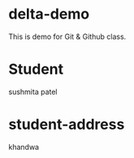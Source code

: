 # delta-demo
This is demo for Git &amp; Github class.


# Student 
sushmita patel

# student-address
khandwa